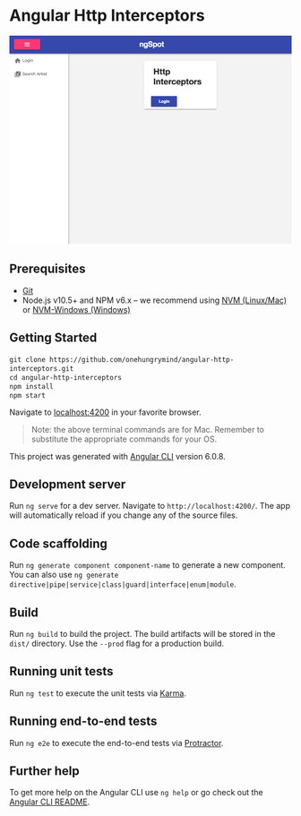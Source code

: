 # Angular Http Interceptors

![App Screenshot](src/assets/app-screenshot.png)

## Prerequisites

 * [Git](https://git-scm.com/book/en/v2/Getting-Started-Installing-Git)
 * Node.js v10.5+ and NPM v6.x – we recommend using [NVM (Linux/Mac)](https://github.com/creationix/nvm) or [NVM-Windows (Windows)](https://github.com/coreybutler/nvm-windows)

## Getting Started

```terminal
git clone https://github.com/onehungrymind/angular-http-interceptors.git
cd angular-http-interceptors
npm install
npm start
```

Navigate to [localhost:4200](http://localhost:4200) in your favorite browser.

> Note: the above terminal commands are for Mac. Remember to substitute the appropriate commands for your OS.

This project was generated with [Angular CLI](https://github.com/angular/angular-cli) version 6.0.8.

## Development server

Run `ng serve` for a dev server. Navigate to `http://localhost:4200/`. The app will automatically reload if you change any of the source files.

## Code scaffolding

Run `ng generate component component-name` to generate a new component. You can also use `ng generate directive|pipe|service|class|guard|interface|enum|module`.

## Build

Run `ng build` to build the project. The build artifacts will be stored in the `dist/` directory. Use the `--prod` flag for a production build.

## Running unit tests

Run `ng test` to execute the unit tests via [Karma](https://karma-runner.github.io).

## Running end-to-end tests

Run `ng e2e` to execute the end-to-end tests via [Protractor](http://www.protractortest.org/).

## Further help

To get more help on the Angular CLI use `ng help` or go check out the [Angular CLI README](https://github.com/angular/angular-cli/blob/master/README.md).
